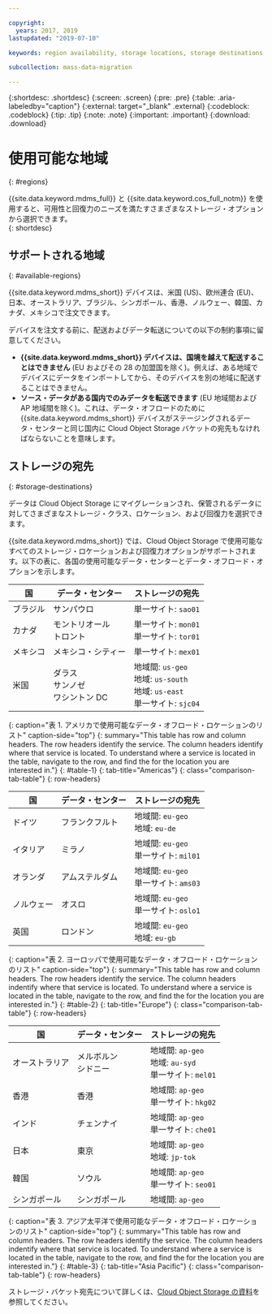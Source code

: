 ```yaml
---

copyright:
  years: 2017, 2019
lastupdated: "2019-07-10"

keywords: region availability, storage locations, storage destinations

subcollection: mass-data-migration

---
```


{:shortdesc: .shortdesc}
{:screen: .screen}
{:pre: .pre}
{:table: .aria-labeledby="caption"}
{:external: target="_blank" .external}
{:codeblock: .codeblock}
{:tip: .tip}
{:note: .note}
{:important: .important}
{:download: .download}

# 使用可能な地域
{: #regions}

{{site.data.keyword.mdms_full}} と {{site.data.keyword.cos_full_notm}} を使用すると、可用性と回復力のニーズを満たすさまざまなストレージ・オプションから選択できます。  
{: shortdesc}

## サポートされる地域
{: #available-regions}

{{site.data.keyword.mdms_short}} デバイスは、米国 (US)、欧州連合 (EU)、日本、オーストラリア、ブラジル、シンガポール、香港、ノルウェー、韓国、カナダ、メキシコで注文できます。

デバイスを注文する前に、配送およびデータ転送についての以下の制約事項に留意してください。

- **{{site.data.keyword.mdms_short}} デバイスは、国境を越えて配送することはできません** (EU およびその 28 の加盟国を除く)。例えば、ある地域でデバイスにデータをインポートしてから、そのデバイスを別の地域に配送することはできません。
- **ソース・データがある国内でのみデータを転送できます** (EU 地域間および AP 地域間を除く)。これは、データ・オフロードのために {{site.data.keyword.mdms_short}} デバイスがステージングされるデータ・センターと同じ国内に Cloud Object Storage バケットの宛先もなければならないことを意味します。 

## ストレージの宛先
{: #storage-destinations}

データは Cloud Object Storage にマイグレーションされ、保管されるデータに対してさまざまなストレージ・クラス、ロケーション、および回復力を選択できます。 

{{site.data.keyword.mdms_short}} では、Cloud Object Storage で使用可能なすべてのストレージ・ロケーションおよび回復力オプションがサポートされます。以下の表に、各国の使用可能なデータ・センターとデータ・オフロード・オプションを示します。

| 国 | データ・センター | ストレージの宛先 |
|-----|-----|----|
| ブラジル | サンパウロ | 単一サイト: `sao01`  |
| カナダ | モントリオール<br>トロント | 単一サイト: `mon01` <br>単一サイト: `tor01` |
| メキシコ| メキシコ・シティー | 単一サイト: `mex01` |
| 米国|  ダラス<br>サンノゼ<br>ワシントン DC | 地域間: `us-geo`<br>地域: `us-south`<br>地域: `us-east`<br>単一サイト: `sjc04` |
{: caption="表 1. アメリカで使用可能なデータ・オフロード・ロケーションのリスト" caption-side="top"}
{: summary="This table has row and column headers. The row headers identify the service. The column headers identify where that service is located. To understand where a service is located in the table, navigate to the row, and find the for the location you are interested in."}
{: #table-1}
{: tab-title="Americas"}
{: class="comparison-tab-table"}
{: row-headers}

| 国 | データ・センター | ストレージの宛先 |
|-----|-----|----|
| ドイツ | フランクフルト | 地域間: `eu-geo`<br>地域: `eu-de`  | 
| イタリア | ミラノ | 地域間: `eu-geo`<br>単一サイト: `mil01`  | 
| オランダ | アムステルダム | 地域間: `eu-geo`<br>単一サイト: `ams03`| 
| ノルウェー| オスロ | 地域間: `eu-geo`<br>単一サイト: `oslo1`  | 
| 英国 | ロンドン | 地域間: `eu-geo`<br>地域: `eu-gb`  |
{: caption="表 2. ヨーロッパで使用可能なデータ・オフロード・ロケーションのリスト" caption-side="top"}
{: summary="This table has row and column headers. The row headers identify the service. The column headers indentify where that service is located. To understand where a service is located in the table, navigate to the row, and find the for the location you are interested in."}
{: #table-2}
{: tab-title="Europe"}
{: class="comparison-tab-table"}
{: row-headers}

| 国 | データ・センター | ストレージの宛先 |
|-----|-----|----|
| オーストラリア | メルボルン<br>シドニー |  地域間: `ap-geo`<br>地域: `au-syd`<br>単一サイト: `mel01`  |
| 香港 | 香港 | 地域間: `ap-geo`<br>単一サイト: `hkg02`  |
| インド | チェンナイ | 地域間: `ap-geo`<br>単一サイト: `che01` | 
| 日本 | 東京 | 地域間: `ap-geo`<br>地域: `jp-tok`  |
| 韓国| ソウル | 地域間: `ap-geo`<br>単一サイト: `seo01`  | 
| シンガポール | シンガポール | 地域間: `ap-geo` | 
{: caption="表 3. アジア太平洋で使用可能なデータ・オフロード・ロケーションのリスト" caption-side="top"}
{: summary="This table has row and column headers. The row headers identify the service. The column headers indentify where that service is located. To understand where a service is located in the table, navigate to the row, and find the for the location you are interested in."}
{: #table-3}
{: tab-title="Asia Pacific"}
{: class="comparison-tab-table"}
{: row-headers}

ストレージ・バケット宛先について詳しくは、[Cloud Object Storage の資料](/docs/services/cloud-object-storage/basics?topic=cloud-object-storage-endpoints)を参照してください。
